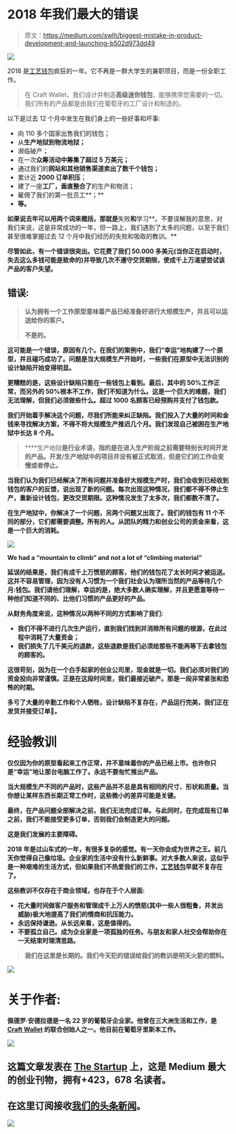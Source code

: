 # 2018 年我们最大的错误

> 原文：<https://medium.com/swlh/biggest-mistake-in-product-development-and-launching-b502d973dd49>

![](img/ae323e3cb4e46617c89b1c37d83d85c0.png)

2018 是[工艺钱包](https://craft-wallet.com/)疯狂的一年。它不再是一群大学生的兼职项目，而是一份全职工作。

> 在 Craft Wallet，我们设计并制造**高级迷你钱包**，能够携带您需要的一切。我们所有的产品都是由我们在葡萄牙的工厂设计和制造的。

以下是过去 12 个月中发生在我们身上的一些好事和坏事:

*   向 110 多个国家出售我们的钱包；
*   从**生产地狱到物流地狱；**
*   濒临破产；
*   在一次**众筹活动中筹集了超过 5 万美元；**
*   通过我们的**网站和其他销售渠道卖出了数千个钱包；**
*   累计近 **2000 订单积压**；
*   建了一座**工厂，垂直整合了**的生产和物流；
*   雇佣了我们的第一批员工**；**
*   ****等。****

**如果说去年可以用两个词来概括，那就是**失败**和**学习**。不要误解我的意思，对我们来说，这是非常成功的一年，但一路上，我们遇到了太多的问题，以至于我们甚至很难掌握过去 12 个月中我们经历的失败和吸取的教训。**

**尽管如此，有一个错误很突出。**它花费了我们 50.000 多美元**(当你正在启动时，失去这么多钱可能是致命的)**并导致几次不遵守交货期限**，使成千上万渴望尝试该产品的客户失望。**

## **错误:**

> **认为拥有一个工作原型意味着产品已经准备好进行大规模生产，并且可以运送给你的客户。**
> 
> **不是的。**

**这可能是一个错误，原因有几个。在我们的案例中，我们“幸运”地构建了一个原型，并且碰巧成功了。问题是当大规模生产开始时，一些我们在原型中无法识别的设计缺陷开始变得明显。**

**更糟糕的是，这些设计缺陷只能在一些钱包上看到。最后，其中的 50%工作正常，而另外的 50%根本不工作，我们不知道为什么。这是一个巨大的难题，我们无法理解，但我们必须做些什么。超过 1000 名顾客已经预购并支付了钱包款。**

**我们开始着手解决这个问题，尽我们所能来纠正缺陷。我们投入了大量的时间和金钱来寻找解决方案，不得不将大规模生产推迟几个月。我们发现自己被困在生产地狱中长达 8 个月。**

> ****生产地狱**是行业术语，指的是在进入生产阶段之前需要特别长时间开发的产品。开发/生产地狱中的项目并没有被正式取消，但是它们的工作会变慢或者停止。**

**当我们认为我们已经解决了所有问题并准备好大规模生产时，我们会收到已经收到钱包的客户的反馈，说出现了新的问题。每次出现这种情况，我们都不得不停止生产，重新设计钱包，更改交货期限。这种情况发生了太多次，我们都数不清了。**

**在生产地狱中，你解决了一个问题，另两个问题又出现了。我们的钱包有 11 个不同的部分，它们都需要调整。**所有的人。从团队的精力和创业公司的资金来看，这是一个巨大的消耗。****

**![](img/9f5e3a70b33e9274c6fa855bcf30b340.png)**

**We had a “mountain to climb” and not a lot of “climbing material”**

**延误的结果是，我们有成千上万愤怒的顾客，他们的钱包花了太长时间才被运送。这并不容易管理，因为没有人习惯为一个我们社会认为理所当然的产品等待几个月:钱包。我们请他们理解，幸运的是，绝大多数人确实理解，并且更愿意等待一种他们知道不同的、比他们习惯的产品更好的产品。**

**从财务角度来说，这种情况以两种不同的方式影响了我们:**

*   **我们不得不进行几次生产运行，直到我们找到并消除所有问题的根源，在此过程中消耗了大量资金；**
*   **我们损失了几千美元的退款，这些退款是我们必须给那些不能再等下去拿钱包的顾客的。**

**这很苛刻，因为在一个白手起家的创业公司里，现金就是一切。我们必须对我们的资金投向非常谨慎。正是在这段时间里，我们最接近破产。那是一段非常紧张和恐怖的时期。**

****多亏了大量的辛勤工作和个人牺牲，设计缺陷不复存在，产品运行完美，我们正在发货并接受订单💪。****

# **经验教训**

**仅仅因为你的原型看起来工作正常，并不意味着你的产品已经上市。也许你只是“幸运”地让那台电脑工作了。**永远不要匆忙推出产品。****

**当大规模生产不同的产品时，这些产品并不总是具有相同的尺寸、形状和质量。当你想让某样东西长期正常工作时，这些微小的差异可能是关键。**

**最终，在产品问题全部解决之前，我们无法完成订单。与此同时，在完成现有订单之前，我们不能接受更多订单，否则我们会制造更大的问题。**

**这是我们发展的主要障碍。**

**2018 年是过山车式的一年，有很多复杂的感觉。**有一天你会成为世界之王。前几天你觉得自己像垃圾。企业家的生活中没有什么新鲜事。对大多数人来说，这似乎是一种艰难的生活方式，但如果我们不热爱我们的工作，[工艺钱包](https://craft-wallet.com/)早就不复存在了。****

**这些教训不仅存在于商业领域，也存在于个人层面:**

*   **花大量时间做客户服务和管理成千上万人的愤怒(其中一些人很粗鲁，并发出威胁)**极大地提高了我们的情商和抗压能力**。**
*   ****永远保持谦逊**。从长远来看，这是值得的。**
*   ****不要孤立自己**。成为企业家是一项孤独的任务。与朋友和家人社交会帮助你在一天结束时理清思路。**

> **我们在这里是长期的。我们今天犯的错误给我们的教训是明天火箭的燃料。**

**![](img/a4d16fd6e4695d8fa007bf3e06da7617.png)**

# **关于作者:**

**佩德罗·安德拉德是一名 22 岁的葡萄牙企业家。他曾在三大洲生活和工作，是 [Craft Wallet](http://www.craft-wallet.com/) 的联合创始人之一。他目前在葡萄牙里斯本工作。**

**[![](img/308a8d84fb9b2fab43d66c117fcc4bb4.png)](https://medium.com/swlh)**

## **这篇文章发表在 [The Startup](https://medium.com/swlh) 上，这是 Medium 最大的创业刊物，拥有+423，678 名读者。**

## **在这里订阅接收[我们的头条新闻](https://growthsupply.com/the-startup-newsletter/)。**

**[![](img/b0164736ea17a63403e660de5dedf91a.png)](https://medium.com/swlh)**